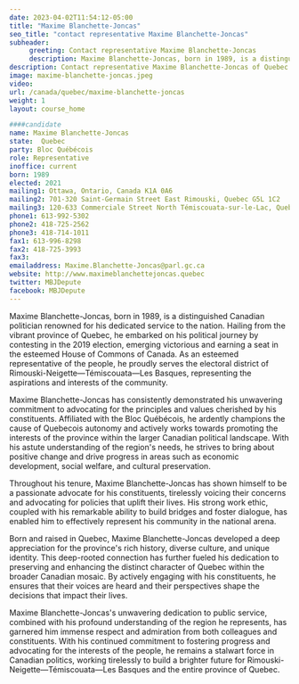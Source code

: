 ```yaml
---
date: 2023-04-02T11:54:12-05:00
title: "Maxime Blanchette-Joncas"
seo_title: "contact representative Maxime Blanchette-Joncas"
subheader:
     greeting: Contact representative Maxime Blanchette-Joncas
     description: Maxime Blanchette-Joncas, born in 1989, is a distinguished Canadian politician renowned for his dedicated service to the nation.
description: Contact representative Maxime Blanchette-Joncas of Quebec. Contact information for Maxime Blanchette-Joncas includes email address, phone number, and mailing address.
image: maxime-blanchette-joncas.jpeg
video:
url: /canada/quebec/maxime-blanchette-joncas
weight: 1
layout: course_home

####candidate
name: Maxime Blanchette-Joncas
state:	Quebec
party: Bloc Québécois
role: Representative
inoffice: current
born: 1989
elected: 2021
mailing1: Ottawa, Ontario, Canada K1A 0A6
mailing2: 701-320 Saint-Germain Street East Rimouski, Quebec G5L 1C2
mailing3: 120-633 Commerciale Street North Témiscouata-sur-le-Lac, Quebec G0L 1E0
phone1: 613-992-5302
phone2: 418-725-2562
phone3: 418-714-1011
fax1: 613-996-8298
fax2: 418-725-3993
fax3:
emailaddress: Maxime.Blanchette-Joncas@parl.gc.ca
website: http://www.maximeblanchettejoncas.quebec
twitter: MBJDepute
facebook: MBJDepute
---
```


Maxime Blanchette-Joncas, born in 1989, is a distinguished Canadian politician renowned for his dedicated service to the nation. Hailing from the vibrant province of Quebec, he embarked on his political journey by contesting in the 2019 election, emerging victorious and earning a seat in the esteemed House of Commons of Canada. As an esteemed representative of the people, he proudly serves the electoral district of Rimouski-Neigette—Témiscouata—Les Basques, representing the aspirations and interests of the community.

Maxime Blanchette-Joncas has consistently demonstrated his unwavering commitment to advocating for the principles and values cherished by his constituents. Affiliated with the Bloc Québécois, he ardently champions the cause of Quebecois autonomy and actively works towards promoting the interests of the province within the larger Canadian political landscape. With his astute understanding of the region's needs, he strives to bring about positive change and drive progress in areas such as economic development, social welfare, and cultural preservation.

Throughout his tenure, Maxime Blanchette-Joncas has shown himself to be a passionate advocate for his constituents, tirelessly voicing their concerns and advocating for policies that uplift their lives. His strong work ethic, coupled with his remarkable ability to build bridges and foster dialogue, has enabled him to effectively represent his community in the national arena.

Born and raised in Quebec, Maxime Blanchette-Joncas developed a deep appreciation for the province's rich history, diverse culture, and unique identity. This deep-rooted connection has further fueled his dedication to preserving and enhancing the distinct character of Quebec within the broader Canadian mosaic. By actively engaging with his constituents, he ensures that their voices are heard and their perspectives shape the decisions that impact their lives.

Maxime Blanchette-Joncas's unwavering dedication to public service, combined with his profound understanding of the region he represents, has garnered him immense respect and admiration from both colleagues and constituents. With his continued commitment to fostering progress and advocating for the interests of the people, he remains a stalwart force in Canadian politics, working tirelessly to build a brighter future for Rimouski-Neigette—Témiscouata—Les Basques and the entire province of Quebec.
